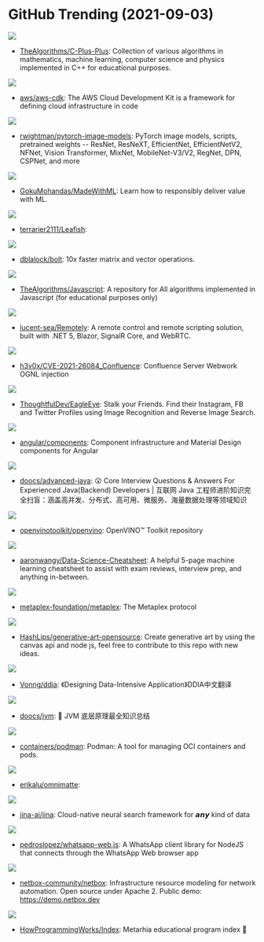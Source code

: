 # GitHub Trending (2021-09-03)

![](https://img.shields.io/badge/C%2B%2B-New%2063-green?style=flat-square&logo=appveyor)
- [TheAlgorithms/C-Plus-Plus](https://github.com/TheAlgorithms/C-Plus-Plus): Collection of various algorithms in mathematics, machine learning, computer science and physics implemented in C++ for educational purposes.

![](https://img.shields.io/badge/TypeScript-New%2041-green?style=flat-square&logo=appveyor)
- [aws/aws-cdk](https://github.com/aws/aws-cdk): The AWS Cloud Development Kit is a framework for defining cloud infrastructure in code

![](https://img.shields.io/badge/Python-New%2056-green?style=flat-square&logo=appveyor)
- [rwightman/pytorch-image-models](https://github.com/rwightman/pytorch-image-models): PyTorch image models, scripts, pretrained weights -- ResNet, ResNeXT, EfficientNet, EfficientNetV2, NFNet, Vision Transformer, MixNet, MobileNet-V3/V2, RegNet, DPN, CSPNet, and more

![](https://img.shields.io/badge/Jupyter%20Notebook-New%20133-green?style=flat-square&logo=appveyor)
- [GokuMohandas/MadeWithML](https://github.com/GokuMohandas/MadeWithML): Learn how to responsibly deliver value with ML.

![](https://img.shields.io/badge/Rust-New%2038-green?style=flat-square&logo=appveyor)
- [terrarier2111/Leafish](https://github.com/terrarier2111/Leafish): 

![](https://img.shields.io/badge/C%2B%2B-New%20195-green?style=flat-square&logo=appveyor)
- [dblalock/bolt](https://github.com/dblalock/bolt): 10x faster matrix and vector operations.

![](https://img.shields.io/badge/JavaScript-New%20215-green?style=flat-square&logo=appveyor)
- [TheAlgorithms/Javascript](https://github.com/TheAlgorithms/Javascript): A repository for All algorithms implemented in Javascript (for educational purposes only)

![](https://img.shields.io/badge/C%23-New%2038-green?style=flat-square&logo=appveyor)
- [lucent-sea/Remotely](https://github.com/lucent-sea/Remotely): A remote control and remote scripting solution, built with .NET 5, Blazor, SignalR Core, and WebRTC.

![](https://img.shields.io/badge/Python-New%2027-green?style=flat-square&logo=appveyor)
- [h3v0x/CVE-2021-26084_Confluence](https://github.com/h3v0x/CVE-2021-26084_Confluence): Confluence Server Webwork OGNL injection

![](https://img.shields.io/badge/Python-New%20142-green?style=flat-square&logo=appveyor)
- [ThoughtfulDev/EagleEye](https://github.com/ThoughtfulDev/EagleEye): Stalk your Friends. Find their Instagram, FB and Twitter Profiles using Image Recognition and Reverse Image Search.

![](https://img.shields.io/badge/TypeScript-New%2048-green?style=flat-square&logo=appveyor)
- [angular/components](https://github.com/angular/components): Component infrastructure and Material Design components for Angular

![](https://img.shields.io/badge/Java-New%20239-green?style=flat-square&logo=appveyor)
- [doocs/advanced-java](https://github.com/doocs/advanced-java): 😮 Core Interview Questions & Answers For Experienced Java(Backend) Developers | 互联网 Java 工程师进阶知识完全扫盲：涵盖高并发、分布式、高可用、微服务、海量数据处理等领域知识

![](https://img.shields.io/badge/C%2B%2B-New%2028-green?style=flat-square&logo=appveyor)
- [openvinotoolkit/openvino](https://github.com/openvinotoolkit/openvino): OpenVINO™ Toolkit repository

![](https://img.shields.io/badge/TeX-New%2049-green?style=flat-square&logo=appveyor)
- [aaronwangy/Data-Science-Cheatsheet](https://github.com/aaronwangy/Data-Science-Cheatsheet): A helpful 5-page machine learning cheatsheet to assist with exam reviews, interview prep, and anything in-between.

![](https://img.shields.io/badge/Rust-New%2060-green?style=flat-square&logo=appveyor)
- [metaplex-foundation/metaplex](https://github.com/metaplex-foundation/metaplex): The Metaplex protocol

![](https://img.shields.io/badge/JavaScript-New%2022-green?style=flat-square&logo=appveyor)
- [HashLips/generative-art-opensource](https://github.com/HashLips/generative-art-opensource): Create generative art by using the canvas api and node js, feel free to contribute to this repo with new ideas.

![](https://img.shields.io/badge/Python-New%2065-green?style=flat-square&logo=appveyor)
- [Vonng/ddia](https://github.com/Vonng/ddia): 《Designing Data-Intensive Application》DDIA中文翻译

![](https://img.shields.io/badge/Java-New%20144-green?style=flat-square&logo=appveyor)
- [doocs/jvm](https://github.com/doocs/jvm): 🤗 JVM 底层原理最全知识总结

![](https://img.shields.io/badge/Go-New%20347-green?style=flat-square&logo=appveyor)
- [containers/podman](https://github.com/containers/podman): Podman: A tool for managing OCI containers and pods.

![](https://img.shields.io/badge/Python-New%2071-green?style=flat-square&logo=appveyor)
- [erikalu/omnimatte](https://github.com/erikalu/omnimatte): 

![](https://img.shields.io/badge/Python-New%20308-green?style=flat-square&logo=appveyor)
- [jina-ai/jina](https://github.com/jina-ai/jina): Cloud-native neural search framework for 𝙖𝙣𝙮 kind of data

![](https://img.shields.io/badge/JavaScript-New%20163-green?style=flat-square&logo=appveyor)
- [pedroslopez/whatsapp-web.js](https://github.com/pedroslopez/whatsapp-web.js): A WhatsApp client library for NodeJS that connects through the WhatsApp Web browser app

![](https://img.shields.io/badge/Python-New%2045-green?style=flat-square&logo=appveyor)
- [netbox-community/netbox](https://github.com/netbox-community/netbox): Infrastructure resource modeling for network automation. Open source under Apache 2. Public demo: https://demo.netbox.dev

![](https://img.shields.io/badge/JavaScript-New%2028-green?style=flat-square&logo=appveyor)
- [HowProgrammingWorks/Index](https://github.com/HowProgrammingWorks/Index): Metarhia educational program index 📖

